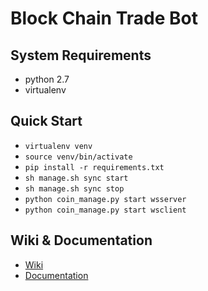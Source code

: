 # Block Chain Trade Bot
## System Requirements
- python 2.7
- virtualenv

## Quick Start
- `virtualenv venv`
- `source venv/bin/activate`
- `pip install -r requirements.txt`
- `sh manage.sh sync start`
- `sh manage.sh sync stop`
- `python coin_manage.py start wsserver`
- `python coin_manage.py start wsclient`

## Wiki & Documentation
- [Wiki](https://github.com/cyanideio/coinbot/wiki/Wiki-Landing)
- [Documentation](https://github.com/cyanideio/coinbot/wiki/Documentation-Landing)

